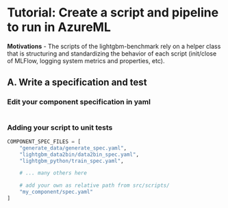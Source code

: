 # Tutorial: Create a script and pipeline to run in AzureML

**Motivations** - The scripts of the lightgbm-benchmark rely on a helper class that is structuring and standardizing the behavior of each script (init/close of MLFlow, logging system metrics and properties, etc).

## A. Write a specification and test

### Edit your component specification in yaml

```yaml
```

### Adding your script to unit tests

```python
COMPONENT_SPEC_FILES = [
    "generate_data/generate_spec.yaml",
    "lightgbm_data2bin/data2bin_spec.yaml",
    "lightgbm_python/train_spec.yaml",

    # ... many others here

    # add your own as relative path from src/scripts/
    "my_component/spec.yaml"
]
```

